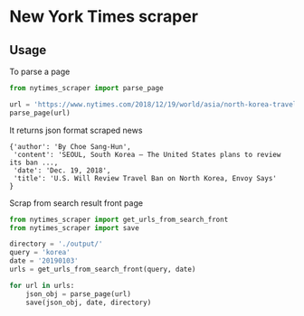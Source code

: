 # New York Times scraper

## Usage

To parse a page

```python
from nytimes_scraper import parse_page

url = 'https://www.nytimes.com/2018/12/19/world/asia/north-korea-travel-ban-us.html'
parse_page(url)
```

It returns json format scraped news

```
{'author': 'By Choe Sang-Hun',
 'content': 'SEOUL, South Korea — The United States plans to review its ban ...,
 'date': 'Dec. 19, 2018',
 'title': 'U.S. Will Review Travel Ban on North Korea, Envoy Says'
}
```

Scrap from search result front page

```python
from nytimes_scraper import get_urls_from_search_front
from nytimes_scraper import save

directory = './output/'
query = 'korea'
date = '20190103'
urls = get_urls_from_search_front(query, date)

for url in urls:
    json_obj = parse_page(url)
    save(json_obj, date, directory)
```